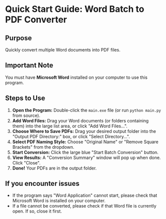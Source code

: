 # Quick Start Guide: Word Batch to PDF Converter

## Purpose
Quickly convert multiple Word documents into PDF files.

## Important Note
You must have **Microsoft Word** installed on your computer to use this program.

## Steps to Use

1.  **Open the Program:** Double-click the `main.exe` file (or run `python main.py` from source).
2.  **Add Word Files:** Drag your Word documents (or folders containing them) into the large list area, or click "Add Word Files...".
3.  **Choose Where to Save PDFs:** Drag your desired output folder into the "Output PDF Directory:" box, or click "Select Directory...".
4.  **Select PDF Naming Style:** Choose "Original Name" or "Remove Square Brackets" from the dropdown.
5.  **Start Conversion:** Click the large blue "Start Batch Conversion" button.
6.  **View Results:** A "Conversion Summary" window will pop up when done. Click "Close".
7.  **Done!** Your PDFs are in the output folder.

## If you encounter issues
*   If the program says "Word Application" cannot start, please check that Microsoft Word is installed on your computer.
*   If a file cannot be converted, please check if that Word file is currently open. If so, close it first.